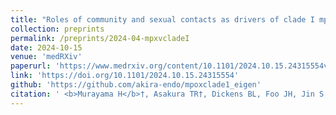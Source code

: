 ```yaml
---
title: "Roles of community and sexual contacts as drivers of clade I mpox outbreaks"
collection: preprints
permalink: /preprints/2024-04-mpxvcladeI
date: 2024-10-15
venue: 'medRXiv'
paperurl: 'https://www.medrxiv.org/content/10.1101/2024.10.15.24315554v1.full.pdf'
link: 'https://doi.org/10.1101/2024.10.15.24315554'
github: 'https://github.com/akira-endo/mpoxclade1_eigen'
citation: ' <b>Murayama H</b>†, Asakura TR†, Dickens BL, Foo JH, Jin S, Mukadi P, Ejima K, Jung S, Nishi A, Prem K, Endo A. (2024) &quot;Roles of community and sexual contacts as drivers of clade I mpox outbreaks.&quot; <i>medRXiv</i>. 2024 Jan 1;2024.10.15.24315554.'
---
```


